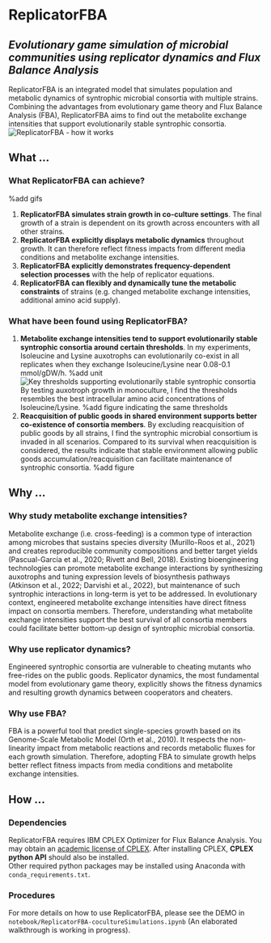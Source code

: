 # ReplicatorFBA
## *Evolutionary game simulation of microbial communities using replicator dynamics and Flux Balance Analysis*

  ReplicatorFBA is an integrated model that simulates population and metabolic dynamics of syntrophic microbial consortia with multiple strains. Combining the advantages from evolutionary game theory and Flux Balance Analysis (FBA), ReplicatorFBA aims to find out the metabolite exchange intensities that support evolutionarily stable syntrophic consortia. 
![ReplicatorFBA - how it works](https://github.com/DongxuanZhu/Fitness_CrossFeeding_MasterProject/assets/115150156/a59b4b0d-6ad8-4e88-9acb-594d95e57cef)

## What ...
### What ReplicatorFBA can achieve?
%add gifs
1. **ReplicatorFBA simulates strain growth in co-culture settings**. The final growth of a strain is dependent on its growth across encounters with all other strains.
2. **ReplicatorFBA explicitly displays metabolic dynamics** throughout growth. It can therefore reflect fitness impacts from different media conditions and metabolite exchange intensities.
3. **ReplicatorFBA explicitly demonstrates frequency-dependent selection processes** with the help of replicator equations.
4. **ReplicatorFBA can flexibly and dynamically tune the metabolic constraints** of strains (e.g. changed metabolite exchange intensities, additional amino acid supply).

### What have been found using ReplicatorFBA?
1. **Metabolite exchange intensities tend to support evolutionarily stable syntrophic consortia around certain thresholds**. In my experiments, Isoleucine and Lysine auxotrophs can evolutionarily co-exist in all replicates when they exchange Isoleucine/Lysine near 0.08-0.1 mmol/gDW/h.
%add unit
![Key thresholds supporting evolutionarily stable syntrophic consortia](https://github.com/DongxuanZhu/Fitness_CrossFeeding_MasterProject/assets/115150156/e52533ee-21ec-4591-ace7-debbb4e664bb)
By testing auxotroph growth in monoculture, I find the thresholds resembles the best intracellular amino acid concentrations of Isoleucine/Lysine.
%add figure indicating the same thresholds
2. **Reacquisition of public goods in shared environment supports better co-existence of consortia members**. By excluding reacquisition of public goods by all strains, I find the syntrophic microbial consortium is invaded in all scenarios. Compared to its survival when reacquisition is considered, the results indicate that stable environment allowing public goods accumulation/reacquisition can facilitate maintenance of syntrophic consortia.
%add figure

## Why ...
### Why study metabolite exchange intensities?
Metabolite exchange (i.e. cross-feeding) is a common type of interaction among microbes that sustains species diversity (Murillo-Roos et al., 2021) and creates reproducible community compositions and better target yields (Pascual-García et al., 2020; Rivett and Bell, 2018). Existing bioengineering technologies can promote metabolite exchange interactions by synthesizing auxotrophs and tuning expression levels of biosynthesis pathways (Atkinson et al., 2022; Darvishi et al., 2022), but maintenance of such syntrophic interactions in long-term is yet to be addressed. In evolutionary context, engineered metabolite exchange intensities have direct fitness impact on consortia members. Therefore, understanding what metabolite exchange intensities support the best survival of all consortia members could facilitate better bottom-up design of syntrophic microbial consortia.

### Why use replicator dynamics?
Engineered syntrophic consortia are vulnerable to cheating mutants who free-rides on the public goods. Replicator dynamics, the most fundamental model from evolutionary game theory, explicitly shows the fitness dynamics and resulting growth dynamics between cooperators and cheaters. 

### Why use FBA?
FBA is a powerful tool that predict single-species growth based on its Genome-Scale Metabolic Model (Orth et al., 2010). It respects the non-linearity impact from metabolic reactions and records metabolic fluxes for each growth simulation. Therefore, adopting FBA to simulate growth helps better reflect fitness impacts from media conditions and metabolite exchange intensities.

## How ...
### Dependencies
ReplicatorFBA requires IBM CPLEX Optimizer for Flux Balance Analysis. You may obtain an [academic license of CPLEX](https://www.ibm.com/academic/home). After installing CPLEX, **CPLEX python API** should also be installed.\
Other required python packages may be installed using Anaconda with ```conda_requirements.txt```.
### Procedures
For more details on how to use ReplicatorFBA, please see the DEMO in ```notebook/ReplicatorFBA-cocultureSimulations.ipynb``` (An elaborated walkthrough is working in progress).
